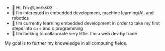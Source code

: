 - 👋 Hi, I’m @jberks02
- 👀 I’m interested in embedded development, machine learning/AI, and robotics
- 🌱 I’m currently learning embedded development in order to take my first steps into c++ and c programming
- 💞️ I’m looking to collaborate very little. I'm a web dev by trade

My goal is to further my knoweledge in all computing fields. 
